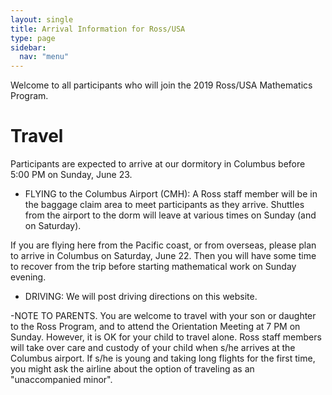 ```yaml
---
layout: single
title: Arrival Information for Ross/USA
type: page
sidebar:
  nav: "menu"
---
```


Welcome to all participants who will join the 2019 Ross/USA
Mathematics Program.

# Travel

Participants are expected to arrive at our dormitory in Columbus before 5:00 PM on Sunday, June 23.  

- FLYING to the Columbus Airport (CMH):  A Ross staff member will 
be in the baggage claim area to meet participants as they arrive.  Shuttles
from the airport to the dorm will leave at various times
on Sunday (and on Saturday).  

If you are flying here from the Pacific coast, or from overseas, please plan
to arrive in Columbus on Saturday, June 22.  Then you will have some time to
recover from the trip before starting mathematical work on Sunday evening.

- DRIVING:  We will post driving directions on this website.

 -NOTE TO PARENTS.  You are welcome to travel with your son or daughter 
to the Ross Program, and to attend the Orientation Meeting at 7 PM on Sunday.
However, it is OK for your child to travel alone.  Ross staff members will
take over care and custody of your child when s/he arrives at the Columbus airport.
If s/he is young and taking long flights for the first time, you might
ask the airline about the option of traveling as an "unaccompanied minor".
